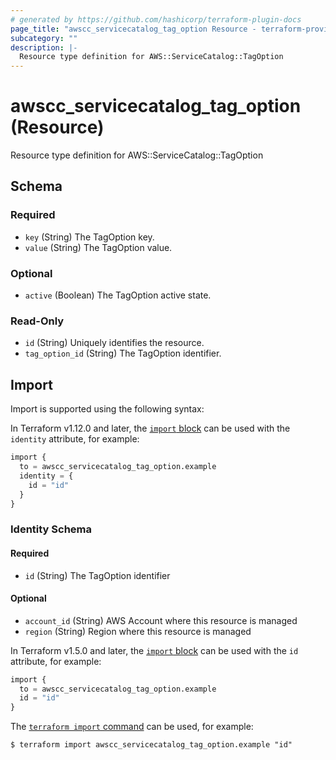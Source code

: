 ```yaml
---
# generated by https://github.com/hashicorp/terraform-plugin-docs
page_title: "awscc_servicecatalog_tag_option Resource - terraform-provider-awscc"
subcategory: ""
description: |-
  Resource type definition for AWS::ServiceCatalog::TagOption
---
```


# awscc_servicecatalog_tag_option (Resource)

Resource type definition for AWS::ServiceCatalog::TagOption



<!-- schema generated by tfplugindocs -->
## Schema

### Required

- `key` (String) The TagOption key.
- `value` (String) The TagOption value.

### Optional

- `active` (Boolean) The TagOption active state.

### Read-Only

- `id` (String) Uniquely identifies the resource.
- `tag_option_id` (String) The TagOption identifier.

## Import

Import is supported using the following syntax:

In Terraform v1.12.0 and later, the [`import` block](https://developer.hashicorp.com/terraform/language/import) can be used with the `identity` attribute, for example:

```terraform
import {
  to = awscc_servicecatalog_tag_option.example
  identity = {
    id = "id"
  }
}
```

<!-- schema generated by tfplugindocs -->
### Identity Schema

#### Required

- `id` (String) The TagOption identifier

#### Optional

- `account_id` (String) AWS Account where this resource is managed
- `region` (String) Region where this resource is managed

In Terraform v1.5.0 and later, the [`import` block](https://developer.hashicorp.com/terraform/language/import) can be used with the `id` attribute, for example:

```terraform
import {
  to = awscc_servicecatalog_tag_option.example
  id = "id"
}
```

The [`terraform import` command](https://developer.hashicorp.com/terraform/cli/commands/import) can be used, for example:

```shell
$ terraform import awscc_servicecatalog_tag_option.example "id"
```
